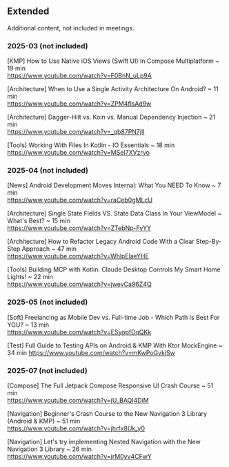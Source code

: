 ## Extended

Additional content, not included in meetings.

### 2025-03 (not included)

[KMP] How to Use Native iOS Views (Swift UI) In Compose Multiplatform ~ 19 min \
https://www.youtube.com/watch?v=F0BnN_uLp9A

[Architecture] When to Use a Single Activity Architecture On Android? ~ 11 min \
https://www.youtube.com/watch?v=ZPM4flsAd9w

[Architecture] Dagger-Hilt vs. Koin vs. Manual Dependency Injection ~ 21 min \
https://www.youtube.com/watch?v=_qb87PN7jlI

[Tools] Working With Files In Kotlin - IO Essentials ~ 18 min \
https://www.youtube.com/watch?v=MSeI7XVzrvo


### 2025-04 (not included)

[News] Android Development Moves Internal: What You NEED To Know ~ 7 min \
https://www.youtube.com/watch?v=raCeb0gMLcU

[Architecture] Single State Fields VS. State Data Class In Your ViewModel ~ What's Best? ~ 15 min \
https://www.youtube.com/watch?v=ZTebNp-FyYY

[Architecture] How to Refactor Legacy Android Code With a Clear Step-By-Step Approach ~ 47 min \
https://www.youtube.com/watch?v=WhlpElaeYHE

[Tools] Building MCP with Kotlin: Claude Desktop Controls My Smart Home Lights! ~ 22 min \
https://www.youtube.com/watch?v=jwevCa96Z4Q


### 2025-05 (not included)

[Soft] Freelancing as Mobile Dev vs. Full-time Job - Which Path Is Best For YOU? ~ 13 min \
https://www.youtube.com/watch?v=ESyopfDqQKk

[Test] Full Guide to Testing APIs on Android & KMP With Ktor MockEngine ~ 34 min
https://www.youtube.com/watch?v=mKwPoGvkjSw

### 2025-07 (not included)

[Compose] The Full Jetpack Compose Responsive UI Crash Course ~ 51 min \
https://www.youtube.com/watch?v=jU_BAQI4DiM

[Navigation] Beginner's Crash Course to the New Navigation 3 Library (Android & KMP) ~ 51 min \
https://www.youtube.com/watch?v=jhrfx8Uk_y0

[Navigation] Let's try implementing Nested Navigation with the New Navigation 3 Library ~ 26 min \
https://www.youtube.com/watch?v=jrM0yv4CFwY
